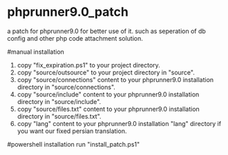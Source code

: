# phprunner9.0_patch
a patch for phprunner9.0 for better use of it. such as seperation of db config and other php code attachment solution.

#manual installation

1. copy "fix_expiration.ps1" to your project directory.  
1. copy "source/outsource" to your project directory in "source". 
1. copy "source/connections" content to your phprunner9.0 installation directory in "source/connections". 
1. copy "source/include" content to your phprunner9.0 installation directory in "source/include". 
1. copy "source/files.txt" content to your phprunner9.0 installation directory in "source/files.txt". 
1. copy "lang" content to your phprunner9.0 installation "lang" directory if you want our fixed persian translation. 

#powershell installation
run "install_patch.ps1"
